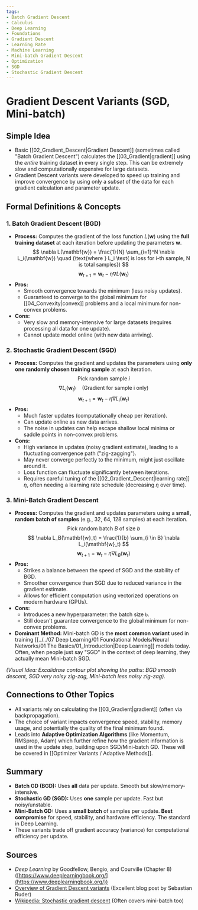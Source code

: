 ```yaml
---
tags:
- Batch Gradient Descent
- Calculus
- Deep Learning
- Foundations
- Gradient Descent
- Learning Rate
- Machine Learning
- Mini-batch Gradient Descent
- Optimization
- SGD
- Stochastic Gradient Descent
---
```


# Gradient Descent Variants (SGD, Mini-batch)

## Simple Idea
*   Basic [[02_Gradient_Descent|Gradient Descent]] (sometimes called "Batch Gradient Descent") calculates the [[03_Gradient|gradient]] using the *entire* training dataset in every single step. This can be extremely slow and computationally expensive for large datasets.
*   Gradient Descent variants were developed to speed up training and improve convergence by using only a *subset* of the data for each gradient calculation and parameter update.

## Formal Definitions & Concepts

### 1. Batch Gradient Descent (BGD)
*   **Process:** Computes the gradient of the loss function $L(\mathbf{w})$ using the **full training dataset** at each iteration before updating the parameters $\mathbf{w}$.
    $$ \nabla L(\mathbf{w}) = \frac{1}{N} \sum_{i=1}^N \nabla L_i(\mathbf{w}) \quad (\text{where } L_i \text{ is loss for i-th sample, N is total samples}) $$
    $$ \mathbf{w}_{t+1} = \mathbf{w}_t - \eta \nabla L(\mathbf{w}_t) $$
*   **Pros:**
    *   Smooth convergence towards the minimum (less noisy updates).
    *   Guaranteed to converge to the global minimum for [[04_Convexity|convex]] problems and a local minimum for non-convex problems.
*   **Cons:**
    *   Very slow and memory-intensive for large datasets (requires processing all data for one update).
    *   Cannot update model online (with new data arriving).

### 2. Stochastic Gradient Descent (SGD)
*   **Process:** Computes the gradient and updates the parameters using **only one randomly chosen training sample** at each iteration.
    $$ \text{Pick random sample } i $$
    $$ \nabla L_i(\mathbf{w}_t) \quad (\text{Gradient for sample i only}) $$
    $$ \mathbf{w}_{t+1} = \mathbf{w}_t - \eta \nabla L_i(\mathbf{w}_t) $$
*   **Pros:**
    *   Much faster updates (computationally cheap per iteration).
    *   Can update online as new data arrives.
    *   The noise in updates can help escape shallow local minima or saddle points in non-convex problems.
*   **Cons:**
    *   High variance in updates (noisy gradient estimate), leading to a fluctuating convergence path ("zig-zagging").
    *   May never converge perfectly to the minimum, might just oscillate around it.
    *   Loss function can fluctuate significantly between iterations.
    *   Requires careful tuning of the [[02_Gradient_Descent|learning rate]] $\eta$, often needing a learning rate schedule (decreasing $\eta$ over time).

### 3. Mini-Batch Gradient Descent
*   **Process:** Computes the gradient and updates parameters using a **small, random batch of samples** (e.g., 32, 64, 128 samples) at each iteration.
    $$ \text{Pick random batch } B \text{ of size } b $$
    $$ \nabla L_B(\mathbf{w}_t) = \frac{1}{b} \sum_{i \in B} \nabla L_i(\mathbf{w}_t) $$
    $$ \mathbf{w}_{t+1} = \mathbf{w}_t - \eta \nabla L_B(\mathbf{w}_t) $$
*   **Pros:**
    *   Strikes a balance between the speed of SGD and the stability of BGD.
    *   Smoother convergence than SGD due to reduced variance in the gradient estimate.
    *   Allows for efficient computation using vectorized operations on modern hardware (GPUs).
*   **Cons:**
    *   Introduces a new hyperparameter: the batch size `b`.
    *   Still doesn't guarantee convergence to the global minimum for non-convex problems.
*   **Dominant Method:** Mini-batch GD is the **most common variant** used in training [[../../07 Deep Learning/01 Foundational Models/Neural Networks/01 The Basics/01_Introduction|Deep Learning]] models today. Often, when people just say "SGD" in the context of deep learning, they actually mean Mini-batch SGD.

*(Visual Idea: Excalidraw contour plot showing the paths: BGD smooth descent, SGD very noisy zig-zag, Mini-batch less noisy zig-zag).*

## Connections to Other Topics
*   All variants rely on calculating the [[03_Gradient|gradient]] (often via backpropagation).
*   The choice of variant impacts convergence speed, stability, memory usage, and potentially the quality of the final minimum found.
*   Leads into **Adaptive Optimization Algorithms** (like Momentum, RMSprop, Adam) which further refine how the gradient information is used in the update step, building upon SGD/Mini-batch GD. These will be covered in [[Optimizer Variants / Adaptive Methods]].

## Summary
*   **Batch GD (BGD):** Uses **all** data per update. Smooth but slow/memory-intensive.
*   **Stochastic GD (SGD):** Uses **one** sample per update. Fast but noisy/unstable.
*   **Mini-Batch GD:** Uses a **small batch** of samples per update. **Best compromise** for speed, stability, and hardware efficiency. The standard in Deep Learning.
*   These variants trade off gradient accuracy (variance) for computational efficiency per update.

## Sources
*   *Deep Learning* by Goodfellow, Bengio, and Courville (Chapter 8) ([https://www.deeplearningbook.org/](https://www.deeplearningbook.org/))
*   [Overview of Gradient Descent variants](https://ruder.io/optimizing-gradient-descent/) (Excellent blog post by Sebastian Ruder)
*   [Wikipedia: Stochastic gradient descent](https://en.wikipedia.org/wiki/Stochastic_gradient_descent) (Often covers mini-batch too)